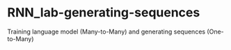 # RNN_lab-generating-sequences
Training language model (Many-to-Many) and generating sequences (One-to-Many)
